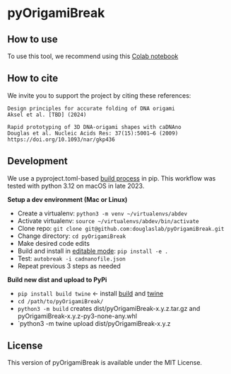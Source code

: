 # pyOrigamiBreak

## How to use

To use this tool, we recommend using this [Colab notebook](https://colab.research.google.com/drive/1NbS7lE3wZkecC5-zXZ0KpfDWn_a3YFDE)

## How to cite

We invite you to support the project by citing these references:

```
Design principles for accurate folding of DNA origami
Aksel et al. [TBD] (2024)
```

```
Rapid prototyping of 3D DNA-origami shapes with caDNAno
Douglas et al. Nucleic Acids Res: 37(15):5001–6 (2009)
https://doi.org/10.1093/nar/gkp436
```

## Development

We use a pyproject.toml-based [build process](https://pip.pypa.io/en/stable/reference/build-system/pyproject-toml/) in pip. This workflow was tested with python 3.12 on macOS in late 2023.

**Setup a dev environment (Mac or Linux)**

* Create a virtualenv: `python3 -m venv ~/virtualenvs/abdev` 
* Activate virtualenv: `source ~/virtualenvs/abdev/bin/activate`
* Clone repo: `git clone git@github.com:douglaslab/pyOrigamiBreak.git`
* Change directory: `cd pyOrigamiBreak`
* Make desired code edits
* Build and install in [editable mode](https://pip.pypa.io/en/stable/cli/pip_install/#cmdoption-e): `pip install -e .` 
* Test: `autobreak -i cadnanofile.json`
* Repeat previous 3 steps as needed

**Build new dist and upload to PyPi**

* `pip install build twine` <- install [build](https://pypi.org/project/build/) and [twine](https://pypi.org/project/twine/)
* `cd /path/to/pyOrigamiBreak/` 
* `python3 -m build`  creates dist/pyOrigamiBreak-x.y.z.tar.gz and pyOrigamiBreak-x.y.z-py3-none-any.whl
* `python3 -m twine upload dist/pyOrigamiBreak-x.y.z

## License

This version of pyOrigamiBreak is available under the MIT License.